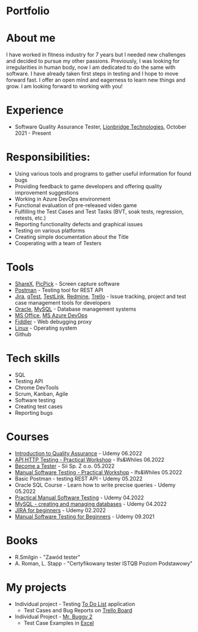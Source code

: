 # Portfolio

# About me
I have worked in fitness industry for 7 years but I needed new challenges and decided to pursue my other passions. Previously, I was looking for irregularities in human body, now I am dedicated to do the same with software. I have already taken first steps in testing and I hope to move forward fast. I offer an open mind and eagerness to learn new things and grow. I am looking forward to working with you!

# Experience
- Software Quality Assurance Tester, [Lionbridge Technologies](https://www.lionbridge.com), October 2021 - Present

# Responsibilities:
- Using various tools and programs to gather useful information for found bugs
- Providing feedback to game developers and offering quality improvement suggestions
- Working in Azure DevOps environment
- Functional evaluation of pre-released video game
- Fulfilling the Test Cases and Test Tasks (BVT, soak tests, regression, retests, etc.)
- Reporting functionality defects and graphical issues
- Testing on various platforms
- Creating simple documentation about the Title
- Cooperating with a team of Testers

# Tools
  - [ShareX](https://getsharex.com/), [PicPick](https://picpick.app/en/) - Screen capture software
  - [Postman](https://www.postman.com/) - Testing tool for REST API
  - [Jira](https://www.atlassian.com/software/jira0), [qTest](https://www.tricentis.com/products/unified-test-management-qtest/test-case-manager), [TestLink](https://testlink.org), [Redmine](https://www.redmine.org/), [Trello](https://trello.com/) - Issue tracking, project and test case management tools for developers
  - [Oracle](https://www.oracle.com), [MySQL](https://www.mysql.com) - Database management systems
  - [MS Office](https://www.office.com), [MS Azure DevOps](https://azure.microsoft.com/pl-pl/services/devops)
  - [Fiddler](https://www.telerik.com/fiddler) - Web debugging proxy
  - [Linux](https://ubuntu.com) - Operating system
  - Github

# Tech skills
  - SQL
  - Testing API
  - Chrome DevTools
  - Scrum, Kanban, Agile
  - Software testing
  - Creating test cases
  - Reporting bugs

# Courses
  - [Introduction to Quality Assurance](https://www.udemy.com/certificate/UC-cbdab1e5-5284-49bc-bb20-58281b219aec/) - Udemy 06.2022
  - [API HTTP Testing - Practical Workshop](https://www.czyitjestdlamnie.pl/warsztaty-testowanie-api-http) - Ifs&Whiles 06.2022
  - [Become a Tester](https://sii.pl/en/trainings/offer/zostan-testerem/) - Sii Sp. Z o.o. 05.2022
  - [Manual Software Testing - Practical Workshop](https://kursy.czyitjestdlamnie.pl/kurs/273/warsztaty-testowanie-manualne-aplikacji-termin-10052022-1900-2130) - Ifs&Whiles 05.2022
  - Basic Postman - testing REST API - Udemy 05.2022
  - Oracle SQL Course - Learn how to write precise queries - Udemy 05.2022
  - [Practical Manual Software Testing](https://www.udemy.com/certificate/UC-593ec40a-be90-4c1f-aa00-0a6bc4270e15) - Udemy 04.2022
  - [MySQL - creating and managing databases](https://www.udemy.com/certificate/UC-b8d7836c-b1e0-4f54-91ec-9826fb0261f1) - Udemy 04.2022
  - [JIRA for beginners](https://www.udemy.com/certificate/UC-b20a0038-122b-44cd-af8d-02bfbae58a2e) - Udemy 02.2022
  - [Manual Software Testing for Beginners](https://www.udemy.com/certificate/UC-4af5cb0a-c9f4-40e3-a769-fb7393e7a7ed) - Udemy 09.2021 

# Books
  - R.Smilgin - "Zawód tester"
  - A. Roman, L. Stapp - "Certyfikowany tester ISTQB Poziom Podstawowy"

# My projects
- Individual project - Testing [To Do List](http://app.czyitjestdlamnie.pl) application
  - Test Cases and Bug Reports on [Trello Board](https://trello.com/b/Or7FnjIp/dominik-gronostajski-to-do-list-project)
- Individual Project - [Mr. Buggy 2](http://demo.mrbuggy2.testarena.pl/zaloguj)
  - Test Case Examples in [Excel](https://docs.google.com/spreadsheets/d/1QRwnFBODwFDg-YUEDnVMCd4Rh6omDjI7/edit#gid=159157607)
